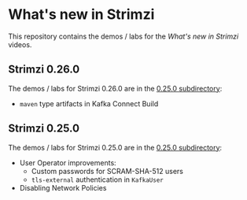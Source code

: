 # What's new in Strimzi

This repository contains the demos / labs for the _What's new in Strimzi_ videos.

## Strimzi 0.26.0

The demos / labs for Strimzi 0.26.0 are in the [0.25.0 subdirectory](./0.26.0/):
* `maven` type artifacts in Kafka Connect Build

## Strimzi 0.25.0

The demos / labs for Strimzi 0.25.0 are in the [0.25.0 subdirectory](./0.25.0/):
* User Operator improvements:
  * Custom passwords for SCRAM-SHA-512 users
  * `tls-external` authentication in `KafkaUser`
* Disabling Network Policies

